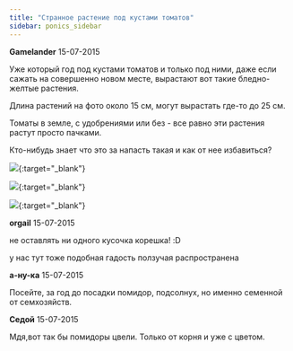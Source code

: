 ```yaml
---
title: "Странное растение под кустами томатов"
sidebar: ponics_sidebar
---
```


**Gamelander** 15-07-2015

Уже который год под кустами томатов и только под ними, даже если сажать на совершенно новом месте, вырастают вот такие бледно-желтые растения.

Длина растений на фото около 15 см, могут вырастать где-то до 25 см.

Томаты в земле, с удобрениями или без - все равно эти растения растут просто пачками.

Кто-нибудь знает что это за напасть такая и как от нее избавиться?

[![](/imagehost2/thumbs/img547.jpg)](https://t.me/ponics_ru_files/16328){:target="_blank"}

[![](/imagehost2/thumbs/img549.jpg)](https://t.me/ponics_ru_files/16329){:target="_blank"}

[![](/imagehost2/thumbs/img550.jpg)](https://t.me/ponics_ru_files/16330){:target="_blank"}


**orgail** 15-07-2015

не оставлять ни одного кусочка корешка! :D

у нас тут тоже подобная гадость ползучая распространена


**а-ну-ка** 15-07-2015

Посейте, за год до посадки помидор, подсолнух, но именно семенной от семхозяйств.


**Седой** 15-07-2015

Мдя,вот так бы помидоры цвели. Только от корня и уже с цветом.


